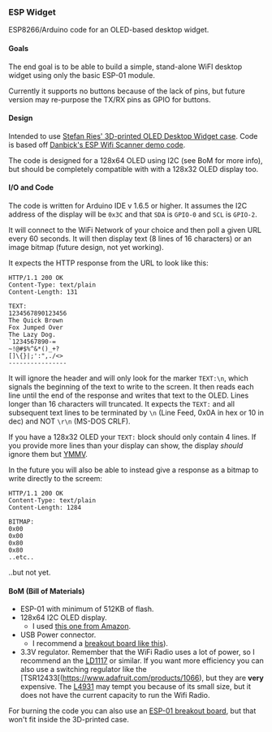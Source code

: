 ### ESP Widget

ESP8266/Arduino code for an OLED-based desktop widget.

#### Goals

The end goal is to be able to build a simple, stand-alone WiFI desktop widget using only the basic ESP-01 module.

Currently it supports no buttons because of the lack of pins, but future version may re-purpose the TX/RX pins as GPIO for buttons.

#### Design

Intended to use [Stefan Ries' 3D-printed OLED Desktop Widget case](http://www.thingiverse.com/thing:857858). Code is based off [Danbick's ESP Wifi Scanner demo code](http://www.esp8266.com/viewtopic.php?p=18447).

The code is designed for a 128x64 OLED using I2C (see BoM for more info), but should be completely compatible with with a 128x32 OLED display too.

#### I/O and Code

The code is written for Arduino IDE v 1.6.5 or higher. It assumes the I2C address of the display will be `0x3C` and that `SDA` is `GPIO-0` and `SCL` is `GPIO-2`.

It will connect to the WiFi Network of your choice and then poll a given URL every 60 seconds. It will then display text (8 lines of 16 characters) or an image bitmap (future design, not yet working).

It expects the HTTP response from the URL to look like this:

```
HTTP/1.1 200 OK
Content-Type: text/plain
Content-Length: 131

TEXT:
1234567890123456
The Quick Brown
Fox Jumped Over
The Lazy Dog.
`1234567890-=
~!@#$%^&*()_+?
[]\{}|;':",./<>
----------------
```

It will ignore the header and will only look for the marker `TEXT:\n`, which signals the beginning of the text to write to the screen. It then reads each line until the end of the response and writes that text to the OLED. Lines longer than 16 characters will truncated. It expects the `TEXT:` and all subsequent text lines to be terminated by `\n` (Line Feed, 0x0A in hex or 10 in dec) and NOT `\r\n` (MS-DOS CRLF).

If you have a 128x32 OLED your `TEXT:` block should only contain 4 lines. If you provide more lines than your display can show, the display *should* ignore them but [YMMV](https://en.wiktionary.org/wiki/your_mileage_may_vary).

In the future you will also be able to instead give a response as a bitmap to write directly to the screem:

```
HTTP/1.1 200 OK
Content-Type: text/plain
Content-Length: 1284

BITMAP:
0x00
0x00
0x80
0x80
..etc..

```

..but not yet.

#### BoM (Bill of Materials)

* ESP-01 with minimum of 512KB of flash.
* 128x64 I2C OLED display.
  - I used [this one from Amazon](http://www.amazon.com/Diymall-Serial-128x64-Display-Arduino/dp/B00O2KDQBE).
* USB Power connector.
  - I recommend a [breakout board like this](https://www.adafruit.com/products/1764)).
* 3.3V regulator.
  Remember that the WiFi Radio uses a lot of power, so I recommend an the [LD1117](https://www.adafruit.com/products/2165) or similar. If you want more efficiency you can also use a switching regulator like the [TSR12433[(https://www.adafruit.com/products/1066), but they are **very** expensive. The [L4931](https://www.adafruit.com/products/2166) may tempt you because of its small size, but it does not have the current capacity to run the Wifi Radio.

For burning the code you can also use an [ESP-01 breakout board](https://www.tindie.com/products/FemtoCow/esp8266-ftdi-and-breadboard-adapter-with-33v-reg/), but that won't fit inside the 3D-printed case.